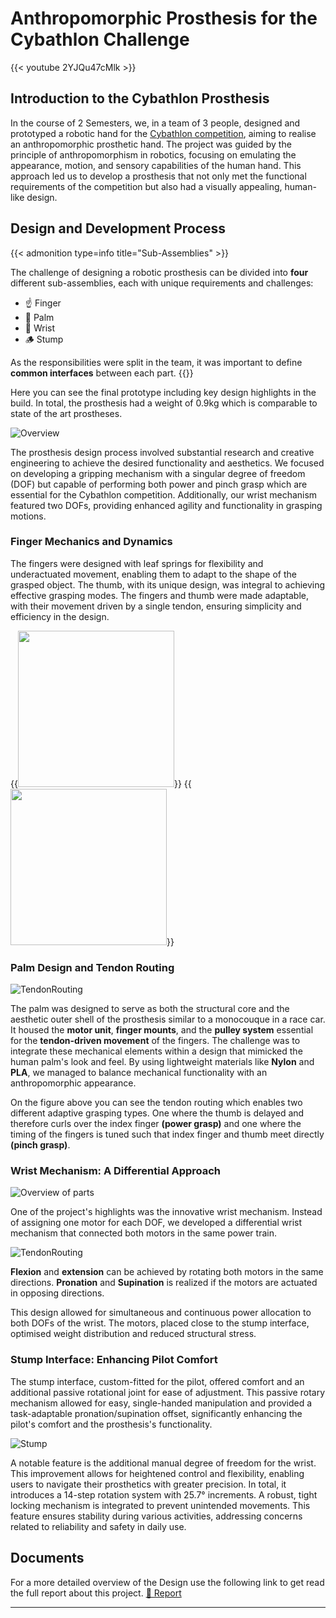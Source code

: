 # Anthropomorphic Prosthesis for the Cybathlon Challenge



{{< youtube 2YJQu47cMlk >}}

## Introduction to the Cybathlon Prosthesis

In the course of 2 Semesters, we, in a team of 3 people, designed and prototyped a robotic hand for the [Cybathlon competition](https://cybathlon.ethz.ch/de/events/challenges), aiming to realise an anthropomorphic prosthetic hand. The project was guided by the principle of anthropomorphism in robotics, focusing on emulating the appearance, motion, and sensory capabilities of the human hand. This approach led us to develop a prosthesis that not only met the functional requirements of the competition but also had a visually appealing, human-like design.

## Design and Development Process

{{< admonition type=info title="Sub-Assemblies" >}}

The challenge of designing a robotic prosthesis can be divided into **four** different sub-assemblies, each with unique requirements and challenges:

 - ☝️ Finger
 - 🌴 Palm
 - 👋 Wrist
 - 🪵 Stump


As the responsibilities were split in the team, it was important to define **common interfaces** between each part.
{{</admonition>}}

Here you can see the final prototype including key design highlights in the build. In total, the prosthesis had a weight of 0.9kg which is comparable to state of the art prostheses.

![Overview](./images/Design%20Overview.png)

The prosthesis design process involved substantial research and creative engineering to achieve the desired functionality and aesthetics. We focused on developing a gripping mechanism with a singular degree of freedom (DOF) but capable of performing both power and pinch grasp which are essential for the Cybathlon competition. Additionally, our wrist mechanism featured two DOFs, providing enhanced agility and functionality in grasping motions.



### Finger Mechanics and Dynamics

The fingers were designed with leaf springs for flexibility and underactuated movement, enabling them to adapt to the shape of the grasped object. The thumb, with its unique design, was integral to achieving effective grasping modes. The fingers and thumb were made adaptable, with their movement driven by a single tendon, ensuring simplicity and efficiency in the design.

{{<image height="250" src= "./images/Finger.gif" title="">}}
{{<image height="250" src= "./images/Finger2.gif" title="">}}



### Palm Design and Tendon Routing
![TendonRouting](./images/TendonRouting.png)

The palm was designed to serve as both the structural core and the aesthetic outer shell of the prosthesis similar to a monocouque in a race car. It housed the **motor unit**, **finger mounts**, and the **pulley system** essential for the **tendon-driven movement** of the fingers. The challenge was to integrate these mechanical elements within a design that mimicked the human palm's look and feel. By using lightweight materials like **Nylon** and **PLA**, we managed to balance mechanical functionality with an anthropomorphic appearance.

On the figure above you can see the tendon routing which enables two different adaptive grasping types. One where the thumb is delayed and therefore curls over the index finger **(power grasp)** and one where the timing of the fingers is tuned such that index finger and thumb meet directly **(pinch grasp)**.

### Wrist Mechanism: A Differential Approach

![Overview of parts](./images/Wrist.png)


One of the project's highlights was the innovative wrist mechanism. Instead of assigning one motor for each DOF, we developed a differential wrist mechanism that connected both motors in the same power train. 


![TendonRouting](./images/DiffDrive.png)

**Flexion** and **extension** can be achieved by rotating both motors in the same directions. **Pronation** and
**Supination** is realized if the motors are actuated in opposing directions.





This design allowed for simultaneous and continuous power allocation to both DOFs of the wrist. The motors, placed close to the stump interface, optimised weight distribution and reduced structural stress.



### Stump Interface: Enhancing Pilot Comfort

The stump interface, custom-fitted for the pilot, offered comfort and an additional passive rotational joint for ease of adjustment. This passive rotary mechanism allowed for easy, single-handed manipulation and provided a task-adaptable pronation/supination offset, significantly enhancing the pilot's comfort and the prosthesis's functionality.

![Stump](./images/Stump.gif)

A notable feature is the additional manual degree of freedom for the wrist. This improvement allows for heightened control and flexibility, enabling users to navigate their prosthetics with greater precision. In total, it introduces a 14-step rotation system with 25.7° increments. 
A robust, tight locking mechanism is integrated to prevent unintended movements. This feature ensures stability during various activities, addressing concerns related to reliability and safety in daily use.

## Documents

For a more detailed overview of the Design use the following link to get read the full report about this project.
[💾 Report](./images/Cybathlon_Group1_Report%20(1).pdf)

---


